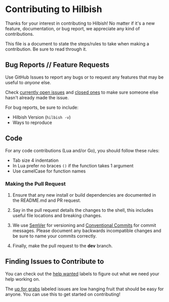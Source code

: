# Contributing to Hilbish
Thanks for your interest in contributing to Hilbish! No matter if it's
a new feature, documentation, or bug report, we appreciate any kind
of contributions.

This file is a document to state the steps/rules to take when making
a contribution. Be sure to read through it.

## Bug Reports // Feature Requests
Use GitHub Issues to report any bugs or to request any features
that may be useful to *anyone* else.

Check [currently open issues](https://github.com/Rosettea/Hilbish/issues)
and [closed ones](https://github.com/Rosettea/Hilbish/issues?q=is%3Aissue+is%3Aclosed) to make sure someone else hasn't already made the issue.

For bug reports, be sure to include:
- Hilbish Version (`hilbish -v`)
- Ways to reproduce

## Code
For any code contributions (Lua and/or Go), you should follow these
rules:  
- Tab size 4 indentation
- In Lua prefer no braces `()` if the function takes 1 argument
- Use camelCase for function names

### Making the Pull Request
1. Ensure that any new install or build dependencies are documented in
the README.md and PR request.

2. Say in the pull request details the changes to the shell,
this includes useful file locations and breaking changes.

3. We use [SemVer](http://semver.org/) for versioning and
[Conventional Commits](https://www.conventionalcommits.org/en/v1.0.0/)
for commit messages.
Please document any backwards incompatible changes and be sure to name
your commits correctly.

4. Finally, make the pull request to the **dev** branch.

## Finding Issues to Contribute to
You can check out the [help wanted](https://github.com/Rosettea/Hilbish/issues?q=is%3Aissue+is%3Aopen+label%3A%22help+wanted%22+)
labels to figure out what we need your help working on.  

The [up for grabs](https://github.com/Rosettea/Hilbish/issues?q=is%3Aissue+is%3Aopen+label%3A%22up+for+grabs%22+) labeled issues are low hanging fruit that should be
easy for anyone. You can use this to get started on contributing!
